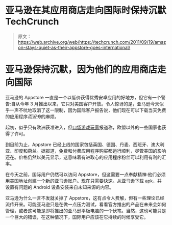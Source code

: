 # 亚马逊在其应用商店走向国际时保持沉默 TechCrunch

> 原文：<https://web.archive.org/web/https://techcrunch.com/2011/09/19/amazon-stays-quiet-as-their-appstore-goes-international/>

# 亚马逊保持沉默，因为他们的应用商店走向国际

亚马逊的 Appstore 一直是一个以低价获得优秀安卓应用的好地方，但它有一个警告:自从今年 3 月推出以来，它只对美国客户开放。令人惊讶的是，亚马逊今天似乎一声不吭地取消了这一限制，因为国际客户报告说，他们现在可以下载当天免费的应用程序*而没有*的麻烦。

起初，似乎只有欧洲获准进入，但[口袋游戏玩家](https://web.archive.org/web/20230205031036/http://www.pocketgamer.co.uk/r/Android/Amazon+Appstore/news.asp?c=33525)报道称，欧盟以外的一些国家也获得了许可。

到目前为止，Appstore 已经上线的国家包括英国、德国、丹麦、西班牙、澳大利亚、印度和荷兰。据报道，免费和付费应用程序购买都运行顺利，尽管美国的影响还在。价格仍然以美元显示，这意味着有进取心的应用程序粉丝可以利用有利的汇率。

在今天之前，国际用户仍然可以访问 Appstore，但这需要一点奉献精神:他们必须用美国地址创建一个新的亚马逊账户。现在只需要快速。从亚马逊下载 apk，并设置有问题的 Android 设备安装来自未知来源的内容。

亚马逊为什么一言不发就关掉了 Appstore，这有点令人费解，但有一些理论已经流传开来。可能亚马逊只是在做一点压力测试，看看官方推出的产品在未来会如何管理，或者这可能是即将推出的亚马逊平板电脑的一个伏笔。当然，这也可能只是一个巨大的错误，在这种情况下，国际用户应该在它持续的时候享受它。